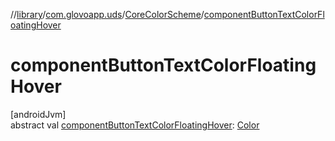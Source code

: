 //[library](../../../index.md)/[com.glovoapp.uds](../index.md)/[CoreColorScheme](index.md)/[componentButtonTextColorFloatingHover](component-button-text-color-floating-hover.md)

# componentButtonTextColorFloatingHover

[androidJvm]\
abstract val [componentButtonTextColorFloatingHover](component-button-text-color-floating-hover.md): [Color](https://developer.android.com/reference/kotlin/androidx/compose/ui/graphics/Color.html)
